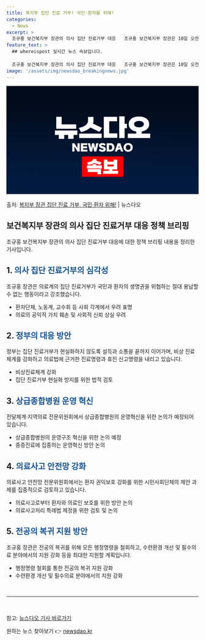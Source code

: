```yaml
---
title: 복지부 집단 진료 거부! 국민·환자를 위해!
categories:
  - News
excerpt: >
  조규홍 보건복지부 장관의 의사 집단 진료거부 대응   조규홍 보건복지부 장관은 10일 오전 정부세종청사 보건…
feature_text: >
  ## whereispost 실시간 뉴스 속보입니다.

  조규홍 보건복지부 장관의 의사 집단 진료거부 대응   조규홍 보건복지부 장관은 10일 오전 정부세종청사 보건…
image: '/assets/img/newsdao_breakingnews.jpg'
---
```


![뉴스다오 속보](/assets/img/newsdao_breakingnews.jpg)

<p>출처: <a href="https://newsdao.kr/4143" rel="dofollow">복지부 장관 집단 진료 거부, 국민·환자 위해!</a> | 뉴스다오</p>

<h2 data-ke-size="size26">보건복지부 장관의 의사 집단 진료거부 대응 정책 브리핑</h2>
<p data-ke-size="size16">조규홍 보건복지부 장관의 의사 집단 진료거부 대응에 대한 정책 브리핑 내용을 정리한 기사입니다.</p>

<h2>1. <span style="color: #1a5490;">의사 집단 진료거부의 심각성</span></h2>
<p>조규홍 장관은 의료계의 집단 진료거부가 국민과 환자의 생명권을 위협하는 절대 용납할 수 없는 행동이라고 강조했습니다.</p>
<ul>
    <li>환자단체, 노동계, 교수회 등 사회 각계에서 우려 표명</li>
    <li>의료의 공익적 가치 훼손 및 사회적 신뢰 상실 우려</li>
</ul>

<h2>2. <span style="color: #1a5490;">정부의 대응 방안</span></h2>
<p>정부는 집단 진료거부가 현실화하지 않도록 설득과 소통을 끝까지 이어가며, 비상 진료 체계를 강화하고 의료법에 근거한 진료명령과 휴진 신고명령을 내리고 있습니다.</p>
<ul>
    <li>비상진료체계 강화</li>
    <li>집단 진료거부 현실화 방지를 위한 법적 검토</li>
</ul>

<h2>3. <span style="color: #1a5490;">상급종합병원 운영 혁신</span></h2>
<p>전달체계·지역의료 전문위원회에서 상급종합병원의 운영혁신을 위한 논의가 예정되어 있습니다.</p>
<ul>
    <li>상급종합병원의 운영구조 혁신을 위한 논의 예정</li>
    <li>중증진료에 집중하는 운영혁신 방안 논의</li>
</ul>

<h2>4. <span style="color: #1a5490;">의료사고 안전망 강화</span></h2>
<p>의료사고 안전망 전문위원회에서는 환자 권익보호 강화를 위한 시민사회단체의 제안 과제를 집중적으로 검토하고 있습니다.</p>
<ul>
    <li>의료사고로부터 환자와 의료인 보호를 위한 방안 논의</li>
    <li>의료사고처리 특례법 제정을 위한 검토 및 논의</li>
</ul>

<h2>5. <span style="color: #1a5490;">전공의 복귀 지원 방안</span></h2>
<p>조규홍 장관은 전공의 복귀를 위해 모든 행정명령을 철회하고, 수련환경 개선 및 필수의료 분야에서의 지원 강화 등을 최대한 지원할 계획입니다.</p>
<ul>
    <li>행정명령 철회를 통한 전공의 복귀 지원 강화</li>
    <li>수련환경 개선 및 필수의료 분야에서의 지원 강화</li>
</ul>

<p data-ke-size="size16">&nbsp;</p>
<hr>
<p data-ke-size="size16">&nbsp;</p>

참고: <a href="https://newsdao.kr/4143">뉴스다오 기사 바로가기</a> 

원하는 뉴스 찾아보기 👉 <a href="https://newsdao.kr" rel="dofollow">newsdao.kr</a>


